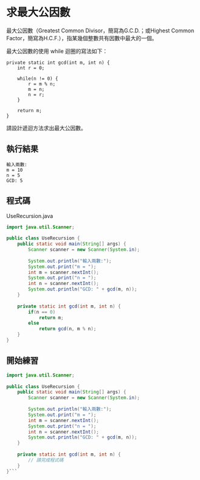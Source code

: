 # 求最大公因數

最大公因數（Greatest Common Divisor，簡寫為G.C.D.；或Highest Common Factor，簡寫為H.C.F.），指某幾個整數共有因數中最大的一個。

最大公因數的使用 while 迴圈的寫法如下：

    private static int gcd(int m, int n) { 
        int r = 0;
    
        while(n != 0) { 
            r = m % n; 
            m = n; 
            n = r; 
        }
    
        return m; 
    }

請設計遞迴方法求出最大公因數。

## 執行結果

```
輸入兩數: 
m = 10 
n = 5 
GCD: 5
```

## 程式碼

UseRecursion.java

```java
import java.util.Scanner;
 
public class UseRecursion { 
    public static void main(String[] args) {
        Scanner scanner = new Scanner(System.in);
 
        System.out.println("輸入兩數:"); 
        System.out.print("m = "); 
        int m = scanner.nextInt();
        System.out.print("n = "); 
        int n = scanner.nextInt();
        System.out.println("GCD: " + gcd(m, n)); 
    } 
 
    private static int gcd(int m, int n) { 
        if(n == 0) 
            return m; 
        else 
            return gcd(n, m % n); 
    } 
}
```

## 開始練習

```java
import java.util.Scanner;
 
public class UseRecursion { 
    public static void main(String[] args) {
        Scanner scanner = new Scanner(System.in);
 
        System.out.println("輸入兩數:"); 
        System.out.print("m = "); 
        int m = scanner.nextInt();
        System.out.print("n = "); 
        int n = scanner.nextInt();
        System.out.println("GCD: " + gcd(m, n)); 
    } 
 
    private static int gcd(int m, int n) { 
        // 請完成程式碼
    }
}```
